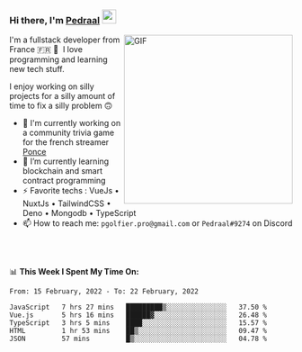 ### Hi there, I'm <a href="https://pedraal.dev" target="_blank">Pedraal</a> <img src="https://media.giphy.com/media/hvRJCLFzcasrR4ia7z/giphy.gif" width="25px">
<img align="right" alt="GIF" src="https://pedraal.dev/avatar.png" width="300" height="300" />

I'm a fullstack developer from France 🇫🇷 🥖 &nbsp;I love programming and learning new
tech stuff.

I enjoy working on silly projects for a silly amount of time to fix a silly problem 🙃

- 🔭  I'm currently working on a community trivia game for the french streamer <a href="https://twitch.tv/ponce" target="_blank">Ponce</a>
- 🌱 I’m currently learning blockchain and smart contract programming
- ⚡ Favorite techs : VueJs &bull; NuxtJs &bull; TailwindCSS &bull; Deno &bull; Mongodb &bull; TypeScript
- 📫 How to reach me: `pgolfier.pro@gmail.com` or `Pedraal#9274` on Discord

<br>
<br>

📊 **This Week I Spent My Time On:**
<!--START_SECTION:waka-->
```text
From: 15 February, 2022 - To: 22 February, 2022

JavaScript   7 hrs 27 mins   █████████▒░░░░░░░░░░░░░░░   37.50 % 
Vue.js       5 hrs 16 mins   ██████▓░░░░░░░░░░░░░░░░░░   26.48 % 
TypeScript   3 hrs 5 mins    ████░░░░░░░░░░░░░░░░░░░░░   15.57 % 
HTML         1 hr 53 mins    ██▒░░░░░░░░░░░░░░░░░░░░░░   09.47 % 
JSON         57 mins         █▒░░░░░░░░░░░░░░░░░░░░░░░   04.78 % 
```
<!--END_SECTION:waka-->
